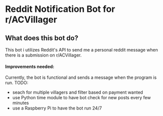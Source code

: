 # Reddit Notification Bot for r/ACVillager

<h2> What does this bot do? </h2>
This bot i utilizes Reddit's API to send me a personal reddit message when there is a submission on r/ACVillager. 

<h4> Improvements needed: </h4>
Currently, the bot is functional and sends a message when the program is run. 
  TODO:
  <ul>
  <li> seach for multiple villagers and filter based on payment wanted </li>
  <li> use Python time module to have bot check for new posts every few minutes </li>
  <li> use a Raspberry Pi to have the bot run 24/7 </li>
  </ul>

